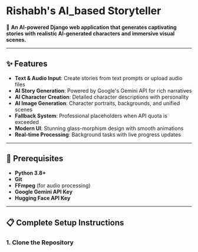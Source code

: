 # Rishabh's AI_based Storyteller

🚀 **An AI-powered Django web application that generates captivating stories with realistic AI-generated characters and immersive visual scenes.**

---

## ✨ Features

- **Text & Audio Input**: Create stories from text prompts or upload audio files
- **AI Story Generation**: Powered by Google's Gemini API for rich narratives
- **AI Character Creation**: Detailed character descriptions with personality
- **AI Image Generation**: Character portraits, backgrounds, and unified scenes
- **Fallback System**: Professional placeholders when API quota is exceeded
- **Modern UI**: Stunning glass-morphism design with smooth animations
- **Real-time Processing**: Background tasks with live progress updates

---

## 🔧 Prerequisites

- **Python 3.8+**
- **Git**
- **FFmpeg** (for audio processing)
- **Google Gemini API Key**
- **Hugging Face API Key**

---

## 📋 Complete Setup Instructions

### 1. Clone the Repository

